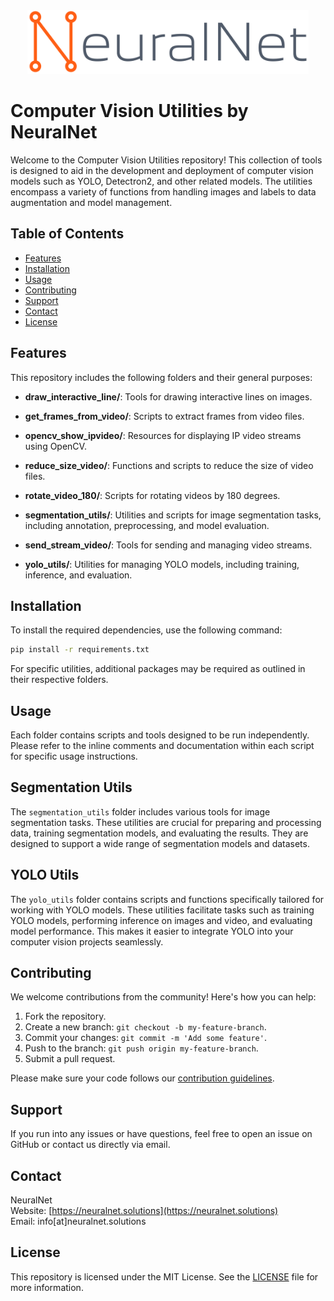 <div align="center">
  <a href="http://neuralnet.solutions" target="_blank">
    <img width="450" src="https://raw.githubusercontent.com/NeuralNet-Hub/assets/main/logo/LOGO_png_orig.png">
  </a>
</div>

# Computer Vision Utilities by NeuralNet

Welcome to the Computer Vision Utilities repository! This collection of tools is designed to aid in the development and deployment of computer vision models such as YOLO, Detectron2, and other related models. The utilities encompass a variety of functions from handling images and labels to data augmentation and model management.

## Table of Contents

- [Features](#features)
- [Installation](#installation)
- [Usage](#usage)
- [Contributing](#contributing)
- [Support](#support)
- [Contact](#contact)
- [License](#license)

## Features

This repository includes the following folders and their general purposes:

- **draw_interactive_line/**: Tools for drawing interactive lines on images.

- **get_frames_from_video/**: Scripts to extract frames from video files.

- **opencv_show_ipvideo/**: Resources for displaying IP video streams using OpenCV.

- **reduce_size_video/**: Functions and scripts to reduce the size of video files.

- **rotate_video_180/**: Scripts for rotating videos by 180 degrees.

- **segmentation_utils/**: Utilities and scripts for image segmentation tasks, including annotation, preprocessing, and model evaluation.

- **send_stream_video/**: Tools for sending and managing video streams.

- **yolo_utils/**: Utilities for managing YOLO models, including training, inference, and evaluation.

## Installation

To install the required dependencies, use the following command:

```bash
pip install -r requirements.txt
```

For specific utilities, additional packages may be required as outlined in their respective folders.

## Usage

Each folder contains scripts and tools designed to be run independently. Please refer to the inline comments and documentation within each script for specific usage instructions. 

## Segmentation Utils

The `segmentation_utils` folder includes various tools for image segmentation tasks. These utilities are crucial for preparing and processing data, training segmentation models, and evaluating the results. They are designed to support a wide range of segmentation models and datasets.

## YOLO Utils

The `yolo_utils` folder contains scripts and functions specifically tailored for working with YOLO models. These utilities facilitate tasks such as training YOLO models, performing inference on images and video, and evaluating model performance. This makes it easier to integrate YOLO into your computer vision projects seamlessly.

## Contributing

We welcome contributions from the community! Here's how you can help:

1. Fork the repository.
2. Create a new branch: `git checkout -b my-feature-branch`.
3. Commit your changes: `git commit -m 'Add some feature'`.
4. Push to the branch: `git push origin my-feature-branch`.
5. Submit a pull request.

Please make sure your code follows our [contribution guidelines](CONTRIBUTING.md).

## Support

If you run into any issues or have questions, feel free to open an issue on GitHub or contact us directly via email.

## Contact

NeuralNet  
Website: [https://neuralnet.solutions](https://neuralnet.solutions)  
Email: info[at]neuralnet.solutions

## License

This repository is licensed under the MIT License. See the [LICENSE](LICENSE) file for more information.
